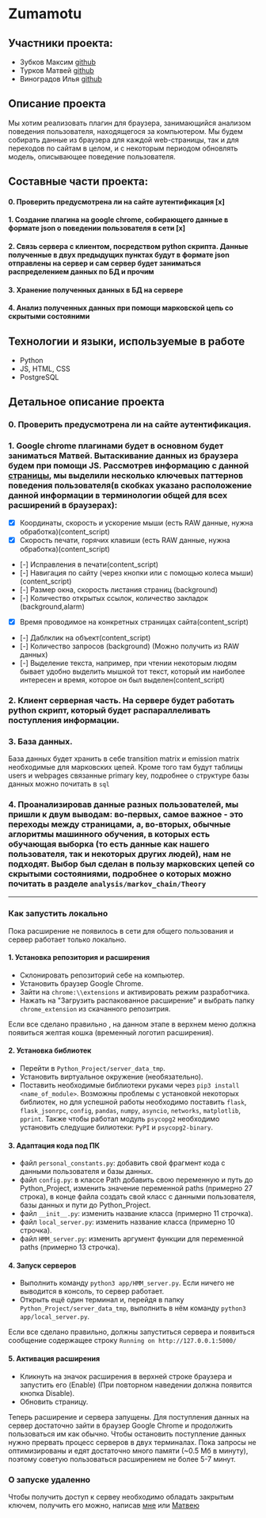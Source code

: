 # Zumamotu

## Участники проекта:
* Зубков Максим [github](https://github.com/maximzubkov)
* Турков Матвей [github](https://github.com/turk0v)
* Виноградов Илья [github](https://github.com/ilvivl)

## Описание проекта 
Мы хотим реализовать плагин для браузера, занимающийся анализом поведения пользователя, находящегося за компьютером. Мы будем собирать данные из браузера для каждой web-страницы, так и для переходов по сайтам в целом, и с некоторым периодом обновлять модель, описывающее поведение пользователя. 

## Составные части проекта:
#### 0. Проверить предусмотрена ли на сайте аутентификация [x]
#### 1. Создание плагина на google chrome, собирающего данные в формате json о поведении пользователя в сети [x]
#### 2. Связь сервера с клиентом, посредством python скрипта. Данные полученные в двух предыдущих пунктах будут в формате json отправлены на сервер и сам сервер будет заниматься распределением данных по БД и прочим
#### 3. Хранение полученных данных в БД на сервере
#### 4. Анализ полученных данных при помощи марковской цепь со скрытыми состояними

## Технологии и языки, используемые в работе

* Python
* JS, HTML, CSS
* PostgreSQL



## Детальное описание проекта
### 0. Проверить предусмотрена ли на сайте аутентификация.
### 1. Google chrome плагинами будет в основном будет заниматься Матвей. Вытаскивание данных из браузера будем при помощи JS. Рассмотрев информацию с данной [страницы](https://developer.mozilla.org/ru/docs/Web/Events), мы выделили несколько ключевых паттернов поведения пользователя(в скобках указано расположение данной информации в терминологии общей для всех расширений в браузерах):
- [x] Координаты, скорость и ускорение мыши (есть RAW данные, нужна обработка)(content_script)
- [x] Скорость печати, горячих клавиши (есть RAW данные, нужна обработка)(content_script)
- [-] Исправления в печати(content_script)
- [-] Навигация по сайту (через кнопки или с помощью колеса мыши)(content_script)
- [-] Размер окна, скорость листания страниц (background)
- [-] Количество открытых ссылок, количество закладок (background,alarm)
- [x] Время проводимое на конкретных страницах сайта(content_script)
- [-] Даблклик на объект(content_script)
- [-] Количество запросов (background) (Можно получить из RAW данных)
- [-] Выделение текста, например, при чтении некоторым людям бывает удобно выделить мышкой тот текст, который им наиболее интересен и время, которое он был выделен(content_script)

### 2. Клиент серверная часть. На сервере будет работать python скрипт, который будет распараллеливать поступления информации.
### 3. База данных. 
База данных будет хранить в себе transition matrix и emission matrix необходимые для марковских цепей. Кроме того там будут таблицы users и webpages связанные primary key, подробнее о структуре базы данных можно почитать в `sql`
### 4. Проанализировав данные разных пользователей, мы пришли к двум выводам: во-первых, самое важное - это переходы между страницами, а, во-вторых, обычные аглоритмы машинного обучения, в которых есть обучающая выборка (то есть данные как нашего пользователя, так и некоторых других людей), нам не подходят. Выбор был сделан в пользу марковских цепей со скрытыми состояниями, подробнее о которых можно почитать в разделе `analysis/markov_chain/Theory`



--------

### Как запустить локально
Пока расширение не появилось в сети для общего пользования и сервер работает только локально.

#### 1. Установка репозитория и расширения
* Склонировать репозиторий себе на компьютер.
* Установить браузер Google Chrome. 
* Зайти на `chrome:\\extensions` и активировать режим разработчика. 
* Нажать на "Загрузить распакованное расширение" и выбрать папку `chrome_extension` из скачанного репозитрия.

Если все сделано правильно , на данном этапе в верхнем меню должна появиться желтая кошка (временный логотип расширения).

#### 2. Установка библиотек
* Перейти в `Python_Project/server_data_tmp`.
* Установить виртуальное окружение (необязательно). 
* Поставить необходимые библиотеки руками через `pip3 install <name_of_module>`. Возможны проблемы с установкой некоторых библиотек, но для успешной работы необходимо поставить `flask`, `flask_jsonrpc`, `config`, `pandas`, `numpy`, `asyncio`, `networks`, `matplotlib`, `pprint`. Также чтобы работал модуль `psycopg2` необходимо установить следущие билиотеки: `PyPI` и `psycopg2-binary`. 

#### 3. Адаптация кода под ПК
* файл `personal_constants.py`: добавить свой фрагмент кода с данными пользователя и базы данных.
* файл `config.py`: в классе Path добавить свою переменную и путь до Python_Project, изменить значение переменной paths (примерно 27 строка), в конце файла создать свой класс с данными пользователя, базы данных и пути до Python_Project.
* файл `__init__.py`: изменить название класса (примерно 11 строчка).
* файл `local_server.py`: изменить название класса (примерно 10 строчка).
* файл `HMM_server.py`: изменить аргумент функции для переменной paths (примерно 13 строчка).

#### 4. Запуск серверов
* Выполнить команду `python3 app/HMM_server.py`. Если ничего не выводится в консоль, то сервер работает.
* Открыть ещё один терминал и, перейдя в папку `Python_Project/server_data_tmp`, выполнить в нём команду `python3 app/local_server.py`.

Если все сделано правильно, должны запуститься сервера и появиться сообщение содержащее строку `Running on http://127.0.0.1:5000/`

#### 5. Активация расширения
* Кликнуть на значок расширения в верхней строке браузера и запустить его (Enable) (При повторном наведении должна появится кнопка Disable).
* Обновить страницу.

Теперь расширение и сервера запущены. Для поступления данных на сервер достаточно зайти в браузер Google Chrome и продолжить пользоваться им как обычно. Чтобы остановить поступление данных нужно прервать процесс серверов в двух терминалах. Пока запросы не оптимизированы и едят достаточно много памяти (~0.5 Мб в минуту), поэтому советую пользоваться расширением не более 5-7 минут.
### О запуске удаленно
Чтобы получить доступ к сервеу необходимо обладать закрытым ключем, получить его можно, написав [мне](https://vk.com/id194031792) или [Матвею](https://vk.com/matveyturkov)
